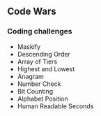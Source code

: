 ## Code Wars
### Coding challenges

* Maskify
* Descending Order
* Array of Tiers
* Highest and Lowest
* Anagram
* Number Check
* Bit Counting
* Alphabet Position
* Human Readable Seconds 
